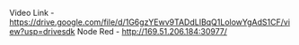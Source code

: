 Video Link - https://drive.google.com/file/d/1G6gzYEwv9TADdLIBqQ1LolowYgAdS1CF/view?usp=drivesdk
Node Red - http://169.51.206.184:30977/
